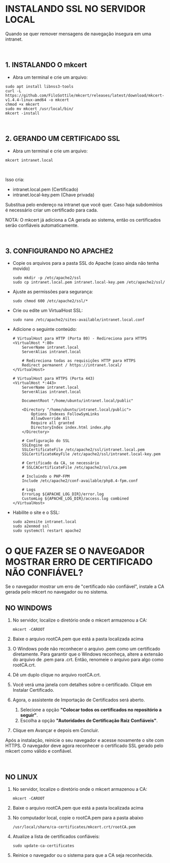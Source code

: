 # INSTALANDO SSL NO SERVIDOR LOCAL
Quando se quer remover mensagens de navegação insegura em uma intranet.

<br>

## 1. INSTALANDO O mkcert
- Abra um terminal e crie um arquivo:
```
sudo apt install libnss3-tools
curl -L https://github.com/FiloSottile/mkcert/releases/latest/download/mkcert-v1.4.4-linux-amd64 -o mkcert
chmod +x mkcert
sudo mv mkcert /usr/local/bin/
mkcert -install
```

<br>

## 2. GERANDO UM CERTIFICADO SSL
- Abra um terminal e crie um arquivo:
```
mkcert intranet.local
```

<br>

Isso cria:
* intranet.local.pem (Certificado)
* intranet.local-key.pem (Chave privada)

Substitua pelo endereço na intranet que você quer. Caso haja subdomínios é necessário criar um certificado para cada.

NOTA: O mkcert já adiciona a CA gerada ao sistema, então os certificados serão confiáveis automaticamente.

<br>

## 3. CONFIGURANDO NO APACHE2
- Copie os arquivos para a pasta SSL do Apache (caso ainda não tenha movido)
  ```
  sudo mkdir -p /etc/apache2/ssl
  sudo cp intranet.local.pem intranet.local-key.pem /etc/apache2/ssl/
  ```

- Ajuste as permissões para segurança:
  ```
  sudo chmod 600 /etc/apache2/ssl/*
  ```

- Crie ou edite um VirtualHost SSL:
  ```
  sudo nano /etc/apache2/sites-available/intranet.local.conf
  ```

- Adicione o seguinte conteúdo:
  ```
  # VirtualHost para HTTP (Porta 80) - Redireciona para HTTPS
  <VirtualHost *:80>
      ServerName intranet.local
      ServerAlias intranet.local
      
      # Redireciona todas as requisições HTTP para HTTPS
      Redirect permanent / https://intranet.local/
  </VirtualHost>
  
  # VirtualHost para HTTPS (Porta 443)
  <VirtualHost *:443>
      ServerName intranet.local
      ServerAlias intranet.local
      
      DocumentRoot "/home/ubuntu/intranet.local/public"
  
      <Directory "/home/ubuntu/intranet.local/public">
          Options Indexes FollowSymLinks
          AllowOverride All
          Require all granted
          DirectoryIndex index.html index.php
      </Directory>
  
      # Configuração do SSL
      SSLEngine on
      SSLCertificateFile /etc/apache2/ssl/intranet.local.pem
      SSLCertificateKeyFile /etc/apache2/ssl/intranet.local-key.pem
  
      # Certificado da CA, se necessário
      # SSLCACertificateFile /etc/apache2/ssl/ca.pem
  
      # Incluindo o PHP-FPM
      Include /etc/apache2/conf-available/php8.4-fpm.conf
  
      # Logs
      ErrorLog ${APACHE_LOG_DIR}/error.log
      CustomLog ${APACHE_LOG_DIR}/access.log combined
  </VirtualHost>
  ```

- Habilite o site e o SSL:
  ```
  sudo a2ensite intranet.local
  sudo a2enmod ssl
  sudo systemctl restart apache2
  ```

# O QUE FAZER SE O NAVEGADOR MOSTRAR ERRO DE CERTIFICADO NÃO CONFIÁVEL?
Se o navegador mostrar um erro de "certificado não confiável", instale a CA gerada pelo mkcert no navegador ou no sistema.

## NO WINDOWS

1. No servidor, localize o diretório onde o mkcert armazenou a CA:
    ```
    mkcert -CAROOT
    ```

2. Baixe o arquivo rootCA.pem que está a pasta localizada acima

3. O Windows pode não reconhecer o arquivo .pem como um certificado diretamente. Para garantir que o Windows reconheça, altere a extensão do arquivo de .pem para .crt. Então, renomeie o arquivo para algo como rootCA.crt.

4. Dê um duplo clique no arquivo rootCA.crt.

5. Você verá uma janela com detalhes sobre o certificado. Clique em Instalar Certificado.

6. Agora, o assistente de Importação de Certificados será aberto.
    1. Selecione a opção **"Colocar todos os certificados no repositório a seguir"**.
    2. Escolha a opção **"Autoridades de Certificação Raiz Confiáveis"**.

7. Clique em Avançar e depois em Concluir.

Após a instalação, reinicie o seu navegador e acesse novamente o site com HTTPS. O navegador deve agora reconhecer o certificado SSL gerado pelo mkcert como válido e confiável.

<br>

## NO LINUX

1. No servidor, localize o diretório onde o mkcert armazenou a CA:
    ```
    mkcert -CAROOT
    ```

2. Baixe o arquivo rootCA.pem que está a pasta localizada acima

3. No computador local, copie o rootCA.pem para a pasta abaixo
    ```
    /usr/local/share/ca-certificates/mkcert.crt/rootCA.pem
    ```

4. Atualize a lista de certificados confiáveis:
    ```
    sudo update-ca-certificates
    ```

5. Reinice o navegador ou o sistema para que a CA seja reconhecida.
